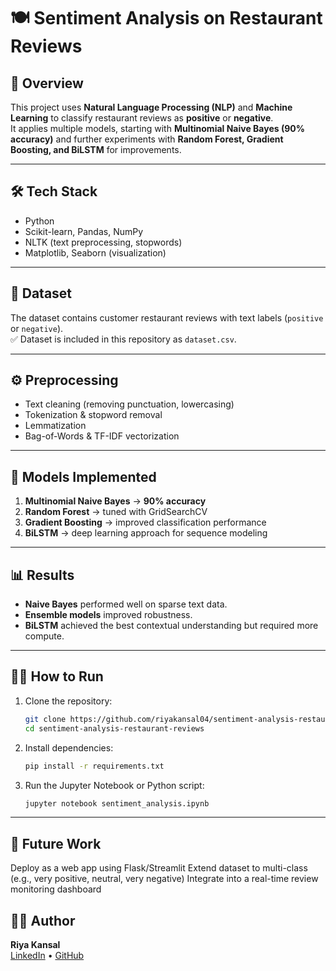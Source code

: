 # 🍽️ Sentiment Analysis on Restaurant Reviews

## 📌 Overview
This project uses **Natural Language Processing (NLP)** and **Machine Learning** to classify restaurant reviews as **positive** or **negative**.  
It applies multiple models, starting with **Multinomial Naive Bayes (90% accuracy)** and further experiments with **Random Forest, Gradient Boosting, and BiLSTM** for improvements.  

---

## 🛠 Tech Stack
- Python  
- Scikit-learn, Pandas, NumPy  
- NLTK (text preprocessing, stopwords)  
- Matplotlib, Seaborn (visualization)  

---

## 📂 Dataset
The dataset contains customer restaurant reviews with text labels (`positive` or `negative`).  
✅ Dataset is included in this repository as `dataset.csv`.  

---

## ⚙️ Preprocessing
- Text cleaning (removing punctuation, lowercasing)  
- Tokenization & stopword removal  
- Lemmatization  
- Bag-of-Words & TF-IDF vectorization  

---

## 🚀 Models Implemented
1. **Multinomial Naive Bayes** → **90% accuracy**  
2. **Random Forest** → tuned with GridSearchCV  
3. **Gradient Boosting** → improved classification performance  
4. **BiLSTM** → deep learning approach for sequence modeling  

---

## 📊 Results
- **Naive Bayes** performed well on sparse text data.  
- **Ensemble models** improved robustness.  
- **BiLSTM** achieved the best contextual understanding but required more compute.  

---

## 🧑‍💻 How to Run

1. Clone the repository:
   ```bash
   git clone https://github.com/riyakansal04/sentiment-analysis-restaurant-reviews.git
   cd sentiment-analysis-restaurant-reviews
   
2. Install dependencies:
    ```bash
    pip install -r requirements.txt

3. Run the Jupyter Notebook or Python script:
    ```bash
    jupyter notebook sentiment_analysis.ipynb

---

##  📌 Future Work
Deploy as a web app using Flask/Streamlit
Extend dataset to multi-class (e.g., very positive, neutral, very negative)
Integrate into a real-time review monitoring dashboard

## 👩‍💻 Author
**Riya Kansal**  
[LinkedIn](https://www.linkedin.com/in/riya-kansal-963042268/) • [GitHub](https://github.com/riyakansal04)
